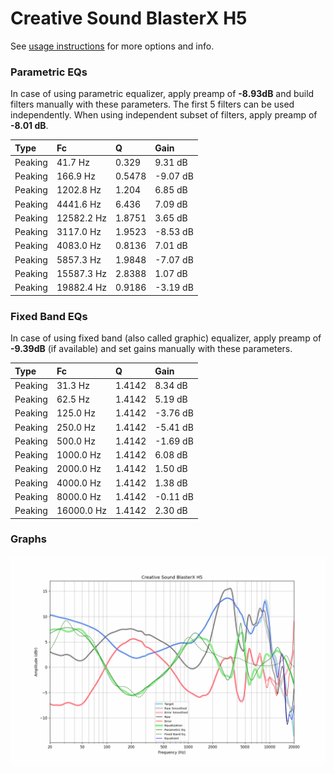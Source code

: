 # Creative Sound BlasterX H5
See [usage instructions](https://github.com/jaakkopasanen/AutoEq#usage) for more options and info.

### Parametric EQs
In case of using parametric equalizer, apply preamp of **-8.93dB** and build filters manually
with these parameters. The first 5 filters can be used independently.
When using independent subset of filters, apply preamp of **-8.01 dB**.

| Type    | Fc         |      Q | Gain     |
|:--------|:-----------|:-------|:---------|
| Peaking | 41.7 Hz    | 0.329  | 9.31 dB  |
| Peaking | 166.9 Hz   | 0.5478 | -9.07 dB |
| Peaking | 1202.8 Hz  | 1.204  | 6.85 dB  |
| Peaking | 4441.6 Hz  | 6.436  | 7.09 dB  |
| Peaking | 12582.2 Hz | 1.8751 | 3.65 dB  |
| Peaking | 3117.0 Hz  | 1.9523 | -8.53 dB |
| Peaking | 4083.0 Hz  | 0.8136 | 7.01 dB  |
| Peaking | 5857.3 Hz  | 1.9848 | -7.07 dB |
| Peaking | 15587.3 Hz | 2.8388 | 1.07 dB  |
| Peaking | 19882.4 Hz | 0.9186 | -3.19 dB |

### Fixed Band EQs
In case of using fixed band (also called graphic) equalizer, apply preamp of **-9.39dB**
(if available) and set gains manually with these parameters.

| Type    | Fc         |      Q | Gain     |
|:--------|:-----------|:-------|:---------|
| Peaking | 31.3 Hz    | 1.4142 | 8.34 dB  |
| Peaking | 62.5 Hz    | 1.4142 | 5.19 dB  |
| Peaking | 125.0 Hz   | 1.4142 | -3.76 dB |
| Peaking | 250.0 Hz   | 1.4142 | -5.41 dB |
| Peaking | 500.0 Hz   | 1.4142 | -1.69 dB |
| Peaking | 1000.0 Hz  | 1.4142 | 6.08 dB  |
| Peaking | 2000.0 Hz  | 1.4142 | 1.50 dB  |
| Peaking | 4000.0 Hz  | 1.4142 | 1.38 dB  |
| Peaking | 8000.0 Hz  | 1.4142 | -0.11 dB |
| Peaking | 16000.0 Hz | 1.4142 | 2.30 dB  |

### Graphs
![](./Creative%20Sound%20BlasterX%20H5.png)